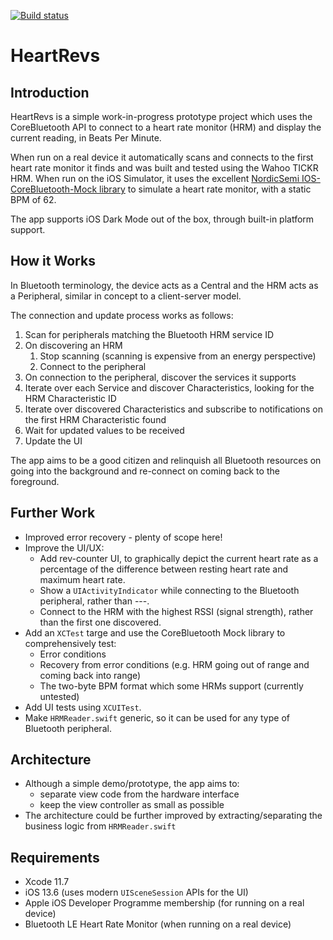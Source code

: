 [![Build status](https://build.appcenter.ms/v0.1/apps/fbccdaba-9bd6-4800-999d-6de5d26615f1/branches/master/badge)](https://appcenter.ms)

# HeartRevs #

## Introduction ##

HeartRevs is a simple work-in-progress prototype project which uses the CoreBluetooth API to connect to a heart rate monitor (HRM) and display the current reading, in Beats Per Minute.

When run on a real device it automatically scans and connects to the first heart rate monitor it finds and was built and tested using the Wahoo TICKR HRM. When run on the iOS Simulator, it uses the excellent [NordicSemi IOS-CoreBluetooth-Mock library](https://github.com/NordicSemiconductor/IOS-CoreBluetooth-Mock) to simulate a heart rate monitor, with a static BPM of 62.

The app supports iOS Dark Mode out of the box, through built-in platform support.

## How it Works ##

In Bluetooth terminology, the device acts as a Central and the HRM acts as a Peripheral, similar in concept to a client-server model.

The connection and update process works as follows:

1. Scan for peripherals matching the Bluetooth HRM service ID
2. On discovering an HRM
    1. Stop scanning (scanning is expensive from an energy perspective)
    2. Connect to the peripheral
3. On connection to the peripheral, discover the services it supports
4. Iterate over each Service and discover Characteristics, looking for the HRM Characteristic ID
5. Iterate over discovered Characteristics and subscribe to notifications on the first HRM Characteristic found
6. Wait for updated values to be received
7. Update the UI

The app aims to be a good citizen and relinquish all Bluetooth resources on going into the background and re-connect on coming back to the foreground.

## Further Work ##

* Improved error recovery - plenty of scope here!
* Improve the UI/UX:
  * Add rev-counter UI, to graphically depict the current heart rate as a percentage of the difference between resting heart rate and maximum heart rate.
  * Show a `UIActivityIndicator` while connecting to the Bluetooth peripheral, rather than ---.
  * Connect to the HRM with the highest RSSI (signal strength), rather than the first one discovered.
* Add an `XCTest` targe and use the CoreBluetooth Mock library to comprehensively test:
  * Error conditions
  * Recovery from error conditions (e.g. HRM going out of range and coming back into range)
  * The two-byte BPM format which some HRMs support (currently untested)
* Add UI tests using `XCUITest`.
* Make `HRMReader.swift` generic, so it can be used for any type of Bluetooth peripheral.

## Architecture ##

* Although a simple demo/prototype, the app aims to:
  * separate view code from the hardware interface
  * keep the view controller as small as possible
* The architecture could be further improved by extracting/separating the business logic from `HRMReader.swift`

## Requirements ##

* Xcode 11.7
* iOS 13.6 (uses modern `UISceneSession` APIs for the UI)
* Apple iOS Developer Programme membership (for running on a real device)
* Bluetooth LE Heart Rate Monitor (when running on a real device)